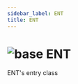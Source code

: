 ```yaml
---
sidebar_label: ENT
title: ENT
---
```


# <img src='/img/wiki/base.png' alt='base' data-tag='env-tag' /> ENT
ENT's entry class<br/>

